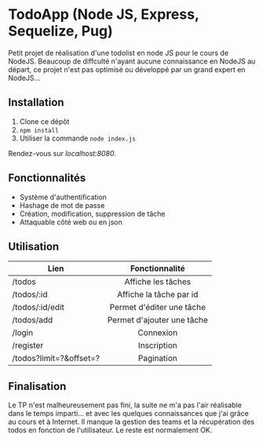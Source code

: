 # TodoApp (Node JS, Express, Sequelize, Pug)

Petit projet de réalisation d'une todolist en node JS pour le cours de NodeJS. 
Beaucoup de diffculté n'ayant aucune connaissance en NodeJS au départ, ce projet n'est pas optimisé ou développé par un grand expert en NodeJS... 

## Installation

1. Clone ce dépôt
2. `npm install`
3. Utiliser la commande `node index.js`

Rendez-vous sur *localhost:8080*.

## Fonctionnalités

-  Système d'authentification
-  Hashage de mot de passe
-  Création, modification, suppression de tâche
-  Attaquable côté web ou en json

## Utilisation

| Lien                    | Fonctionnalité            |
| ------------------------|:-------------------------:|
| /todos                  | Affiche les tâches        |
| /todos/:id              | Affiche la tâche par id   |
| /todos/:id/edit         | Permet d'éditer une tâche |
| /todos/add              | Permet d'ajouter une tâche|
| /login                  | Connexion                 |
| /register               | Inscription               |
| /todos?limit=?&offset=? | Pagination                |

## Finalisation

Le TP n'est malheureusement pas fini, la suite ne m'a pas l'air réalisable dans le temps imparti... et avec les quelques connaissances que j'ai grâce au cours et à Internet. Il manque la gestion des teams et la récupération des todos en fonction de l'utilisateur. Le reste est normalement OK.